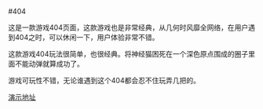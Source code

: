 #404

这是一款游戏404页面，这款游戏也是非常经典，从几何时风靡全网络，在用户遇到404之时，可以休闲一下，用户体验非常不错。

这款游戏404玩法很简单，也很经典。将神经猫困死在一个深色原点围成的圈子里面不能动弹就算成功了。

游戏可玩性不错，无论谁遇到这个404都会忍不住玩弄几把的。

<a href="http://404.demo.52linglong.com/010/" target="_blank">演示地址</a>
